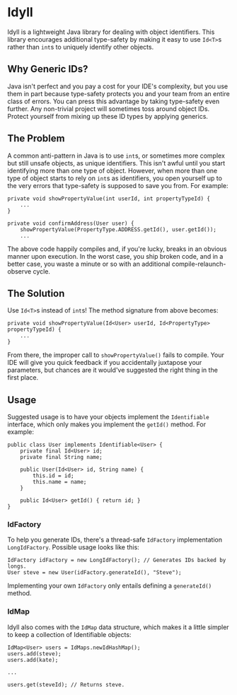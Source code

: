 # Idyll

Idyll is a lightweight Java library for dealing with object identifiers. This library encourages additional type-safety by making it easy to use `Id<T>`s rather than `int`s to uniquely identify other objects.

## Why Generic IDs?

Java isn't perfect and you pay a cost for your IDE's complexity, but you use them in part because type-safety protects you and your team from an entire class of errors. You can press this advantage by taking type-safety even further. Any non-trivial project will sometimes toss around object IDs. Protect yourself from mixing up these ID types by applying generics.

## The Problem

A common anti-pattern in Java is to use `int`s, or sometimes more complex but still unsafe objects, as unique identifiers. This isn't awful until you start identifying more than one type of object. However, when more than one type of object starts to rely on `int`s as identifiers, you open yourself up to the very errors that type-safety is supposed to save you from. For example:

    private void showPropertyValue(int userId, int propertyTypeId) {
        ...
    }

    private void confirmAddress(User user) {
        showPropertyValue(PropertyType.ADDRESS.getId(), user.getId());
        ...

The above code happily compiles and, if you're lucky, breaks in an obvious manner upon execution. In the worst case, you ship broken code, and in a better case, you waste a minute or so with an additional compile-relaunch-observe cycle.

## The Solution

Use `Id<T>`s instead of `int`s! The method signature from above becomes:

    private void showPropertyValue(Id<User> userId, Id<PropertyType> propertyTypeId) {
        ...
    }

From there, the improper call to `showPropertyValue()` fails to compile. Your IDE will give you quick feedback if you accidentally juxtapose your parameters, but chances are it would've suggested the right thing in the first place.

## Usage

Suggested usage is to have your objects implement the `Identifiable` interface, which only makes you implement the `getId()` method. For example:

    public class User implements Identifiable<User> {
        private final Id<User> id;
        private final String name;
    
        public User(Id<User> id, String name) {
            this.id = id;
            this.name = name;
        }
        
        public Id<User> getId() { return id; }
    }

### IdFactory

To help you generate IDs, there's a thread-safe `IdFactory` implementation `LongIdFactory`. Possible usage looks like this:

    IdFactory idFactory = new LongIdFactory(); // Generates IDs backed by longs.
    User steve = new User(idFactory.generateId(), "Steve");

Implementing your own `IdFactory` only entails defining a `generateId()` method.

### IdMap

Idyll also comes with the `IdMap` data structure, which makes it a little simpler to keep a collection of Identifiable objects:

    IdMap<User> users = IdMaps.newIdHashMap();
    users.add(steve);
    users.add(kate);
    
    ...
    
    users.get(steveId); // Returns steve.
